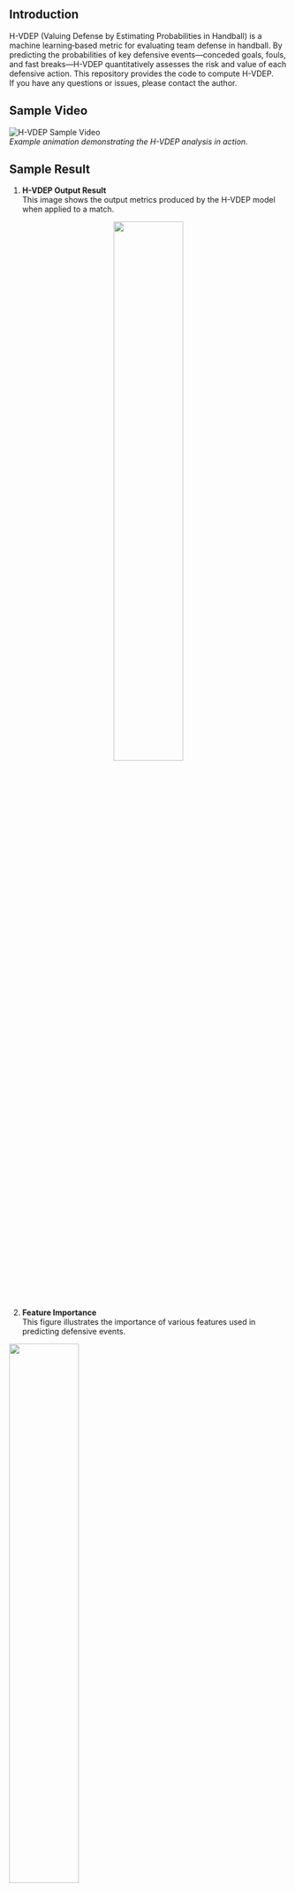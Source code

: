 ## Introduction
H-VDEP (Valuing Defense by Estimating Probabilities in Handball) is a machine learning‐based metric for evaluating team defense in handball. By predicting the probabilities of key defensive events—conceded goals, fouls, and fast breaks—H-VDEP quantitatively assesses the risk and value of each defensive action. This repository provides the code to compute H-VDEP.  
If you have any questions or issues, please contact the author.

## Sample Video
![H-VDEP Sample Video](https://github.com/user-attachments/assets/226365ba-2bae-43d6-947d-c303dc09e364)  
*Example animation demonstrating the H-VDEP analysis in action.*

## Sample Result
1. **H-VDEP Output Result**  
   This image shows the output metrics produced by the H-VDEP model when applied to a match.

<div align="center">
<img src="https://github.com/user-attachments/assets/6b103159-dab6-407e-ac26-17c935ee2e2c" width="50%" />
</div>

2. **Feature Importance**  
   This figure illustrates the importance of various features used in predicting defensive events.

<div align="left">
<img src="https://github.com/user-attachments/assets/211d312d-30d0-4bd7-8be6-059d3fe8a7fb" width="50%" />
</div>

3. **Relationship between Conceded Goals and H-VDEP**  
   This graph depicts the correlation between the number of conceded goals and the H-VDEP score.

<div align="center">
<img src="https://github.com/YOUR_USERNAME/H-VDEP/assets/conceded_goals_relation.png" width="50%" />
</div>
## Author
Ren Kobayashi - kobayashi.ren@g.sp.m.is.nagoya-u.ac.jp
## Requirements
- Python 3.x  
- To install dependencies, run:  
  `pip install -r requirements.txt`

## Evaluation from Scratch

### Step 1: Downloading the Required Data
Please download the necessary datasets from [Google Drive](https://drive.google.com/drive/folders/YOUR_DRIVE_LINK):
- `handball_match_data.xlsx`: Annotation data.
- `tracking_data.json`: Player coordinate data.
- `videos`: Raw match videos (optional for extracting player positions).

### Step 2: Running the Code and Checking the Results
1. Execute the analysis script:  
   `python3 run_H-VDEP.py`
2. Review the generated figures in the `results` folder.
